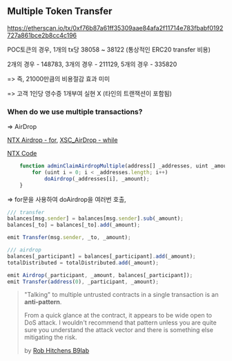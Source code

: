 ## Multiple Token Transfer

https://etherscan.io/tx/0xf76b87a61ff35309aae84afa2f11714e783fbabf0192727a861bce2b8cc4c196

POC토큰의 경우, 1개의 tx당 38058 ~ 38122 (통상적인 ERC20 transfer 비용)

2개의 경우 - 148783, 3개의 경우 - 211129, 5개의 경우 - 335820

=> 즉, 21000만큼의 비용절감 효과 미미

=> 고객 1인당 영수증 1개부여 실현 X (타인의 트랜잭션이 포함됨)



### When do we use multiple transactions?

=> AirDrop

[NTX Airdrop - for](https://etherscan.io/tx/0x71781f6300a7ab0869fc32710e5a1af43d0721e7a4d416208648e31a98d1801e), [XSC_AirDrop - while](https://github.com/crowdstartcapital/XSC/blob/master/XSC_AirDrop_public_functions.sol)

[NTX Code](https://etherscan.io/address/0xce3708924a9a44aee5e7caad22881fdda816fd16#code)

```javascript
    function adminClaimAirdropMultiple(address[] _addresses, uint _amount) public onlyOwner {        
        for (uint i = 0; i < _addresses.length; i++)
            doAirdrop(_addresses[i], _amount);
    }
```

=> for문을 사용하여 doAirdrop을 여러번 호출,

```javascript
/// transfer
balances[msg.sender] = balances[msg.sender].sub(_amount);
balances[_to] = balances[_to].add(_amount);

emit Transfer(msg.sender, _to, _amount);

/// airdrop
balances[_participant] = balances[_participant].add(_amount);
totalDistributed = totalDistributed.add(_amount);

emit Airdrop(_participant, _amount, balances[_participant]);
emit Transfer(address(0), _participant, _amount);
```



> "Talking" to multiple untrusted contracts in a single transaction is an **anti-pattern**.
>
> From a quick glance at the contract, it appears to be wide open to DoS attack. I wouldn't recommend that pattern unless you are quite sure you understand the attack vector and there is something else mitigating the risk.
>
> by [Rob Hitchens B9lab](https://ethereum.stackexchange.com/users/5549/rob-hitchens-b9lab)

